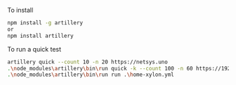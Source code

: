 To install
```bash
npm install -g artillery
or
npm install artillery
```

To run a quick test
```bash
artillery quick --count 10 -n 20 https://netsys.uno
.\node_modules\artillery\bin\run quick -k --count 100 -n 60 https://192.168.1.250:443
.\node_modules\artillery\bin\run run .\home-xylon.yml

```

